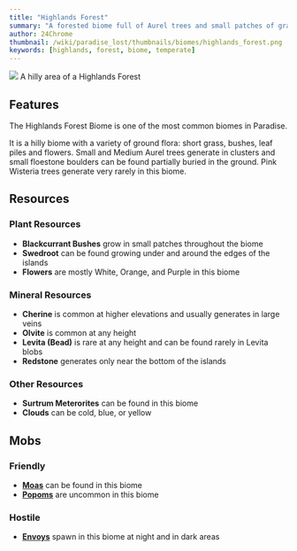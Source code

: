 ```yaml
---
title: "Highlands Forest"
summary: "A forested biome full of Aurel trees and small patches of grass"
author: 24Chrome
thumbnail: /wiki/paradise_lost/thumbnails/biomes/highlands_forest.png
keywords: [highlands, forest, biome, temperate]
---
```


<img src="/wiki/paradise_lost/biomes/highlands_forest.png">
A hilly area of a Highlands Forest

## Features
The Highlands Forest Biome is one of the most common biomes in Paradise. 

It is a hilly biome with a variety of ground flora: short grass, bushes, leaf piles and flowers.
Small and Medium Aurel trees generate in clusters and small floestone boulders can be found partially buried in the ground. Pink Wisteria trees generate very rarely in this biome.


## Resources

### Plant Resources
* **Blackcurrant Bushes** grow in small patches throughout the biome
* **Swedroot** can be found growing under and around the edges of the islands
* **Flowers** are mostly White, Orange, and Purple in this biome

### Mineral Resources
* **Cherine** is common at higher elevations and usually generates in large veins
* **Olvite** is common at any height
* **Levita (Bead)** is rare at any height and can be found rarely in Levita blobs
* **Redstone** generates only near the bottom of the islands

### Other Resources
* **Surtrum Meterorites** can be found in this biome
* **Clouds** can be cold, blue, or yellow

## Mobs

### Friendly
* **[Moas](/wiki/paradise-lost/mobs/moa/)** can be found in this biome
* **[Popoms](/wiki/paradise-lost/mobs/popom/)** are uncommon in this biome


### Hostile
* **[Envoys](/wiki/paradise-lost/mobs/envoy/)** spawn in this biome at night and in dark areas
